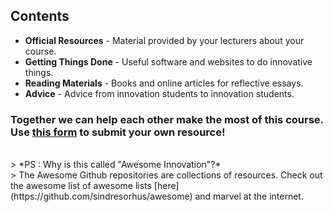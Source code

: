 ## Contents

 * **Official Resources** - Material provided by your lecturers about your course.
 * **Getting Things Done** - Useful software and websites to do innovative things.
 * **Reading Materials** - Books and online articles for reflective essays.
 * **Advice** - Advice from innovation students to innovation students.

### Together we can help each other make the most of this course. Use [this form](https://goo.gl/forms/t15lqQeymWJSMP612) to submit your own resource! 
<br>
> *PS : Why is this called "Awesome Innovation"?*<br>
> The Awesome Github repositories are collections of resources. Check out the awesome list of awesome lists [here](https://github.com/sindresorhus/awesome) and marvel at the internet.
